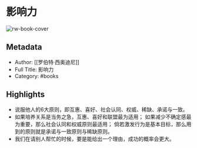 # 影响力

![rw-book-cover](https://weread-1258476243.file.myqcloud.com/weread/cover/41/YueWen_41504771/s_YueWen_41504771.jpg)

## Metadata
- Author: [[罗伯特·西奥迪尼]]
- Full Title: 影响力
- Category: #books

## Highlights
- 说服他人的6大原则，即互惠、喜好、社会认同、权威、稀缺、承诺与一致。
- 如果培养关系是当务之急，互惠、喜好和联盟最为适用；
  如果减少不确定感最为重要，那么社会认同和权威原则最适用；
  倘若激发行为是基本目标，那么用到的原则就是承诺与一致原则与稀缺原则。
- 我们在请别人帮忙的时候，要是能给出一个理由，成功的概率会更大。
